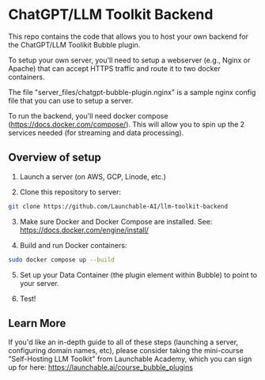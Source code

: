 # ChatGPT/LLM Toolkit Backend

This repo contains the code that allows you to host your own backend for the ChatGPT/LLM Toolikit Bubble plugin.

To setup your own server, you'll need to setup a webserver (e.g., Nginx or Apache) that can accept HTTPS traffic and route it to two docker containers.

The file "server_files/chatgpt-bubble-plugin.nginx" is a sample nginx config file that you can use to setup a server.

To run the backend, you'll need docker compose (https://docs.docker.com/compose/).  This will allow you to spin up the 2 services needed (for streaming and data processing).

## Overview of setup

1. Launch a server (on AWS, GCP, Linode, etc.)

2. Clone this repository to server:

```bash
git clone https://github.com/Launchable-AI/llm-toolkit-backend
```

3. Make sure Docker and Docker Compose are installed.  See: https://docs.docker.com/engine/install/

4. Build and run Docker containers:

```bash
sudo docker compose up --build
```

5. Set up your Data Container (the plugin element within Bubble) to point to your server.

6. Test!

## Learn More

If you'd like an in-depth guide to all of these steps (launching a server, configuring domain names, etc), please consider taking the mini-course "Self-Hosting LLM Toolkit" from Launchable Academy, which you can sign up for here: https://launchable.ai/course_bubble_plugins
